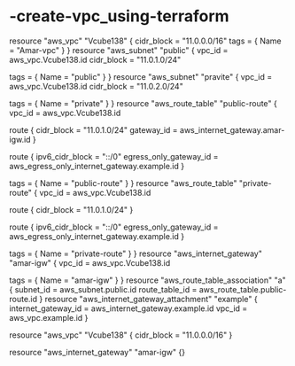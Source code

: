# -create-vpc_using-terraform

resource "aws_vpc" "Vcube138" {
  cidr_block       = "11.0.0.0/16"
  tags =   {
     Name = "Amar-vpc"
  }
}
resource "aws_subnet" "public" {
  vpc_id     = aws_vpc.Vcube138.id
  cidr_block = "11.0.1.0/24"

  tags = {
    Name = "public"
  }
}
resource "aws_subnet" "pravite" {
  vpc_id     = aws_vpc.Vcube138.id
  cidr_block = "11.0.2.0/24"

  tags = {
    Name = "private"
  }
}
resource "aws_route_table" "public-route" {
  vpc_id = aws_vpc.Vcube138.id

  route {
    cidr_block = "11.0.1.0/24"
    gateway_id = aws_internet_gateway.amar-igw.id
  }

  route {
    ipv6_cidr_block        = "::/0"
    egress_only_gateway_id = aws_egress_only_internet_gateway.example.id
  }

  tags = {
    Name = "public-route"
  }
}
resource "aws_route_table" "private-route" {
  vpc_id = aws_vpc.Vcube138.id

  route {
    cidr_block = "11.0.1.0/24"
  }

  route {
    ipv6_cidr_block        = "::/0"
    egress_only_gateway_id = aws_egress_only_internet_gateway.example.id
  }

  tags = {
    Name = "private-route"
  }
}
resource "aws_internet_gateway" "amar-igw" {
  vpc_id = aws_vpc.Vcube138.id

  tags = {
    Name = "amar-igw"
  }
}
resource "aws_route_table_association" "a" {
  subnet_id      = aws_subnet.public.id
  route_table_id = aws_route_table.public-route.id
}
resource "aws_internet_gateway_attachment" "example" {
  internet_gateway_id = aws_internet_gateway.example.id
  vpc_id              = aws_vpc.example.id
}

resource "aws_vpc" "Vcube138" {
  cidr_block = "11.0.0.0/16"
}

resource "aws_internet_gateway" "amar-igw" {}
